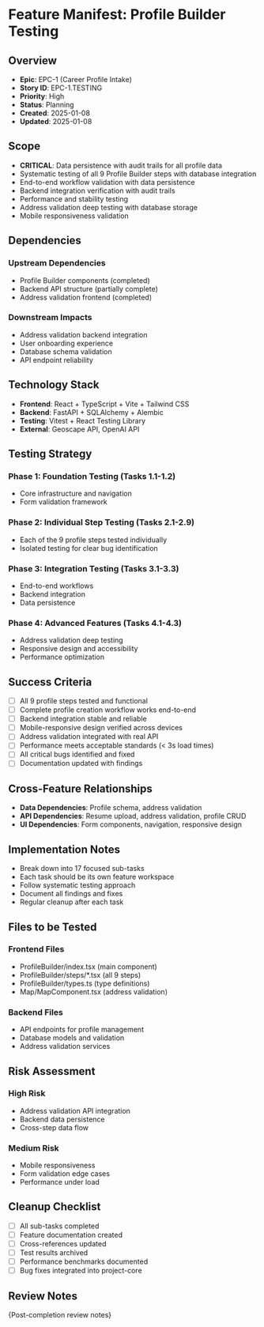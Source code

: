 # Feature Manifest: Profile Builder Testing

## Overview
- **Epic**: EPC-1 (Career Profile Intake)
- **Story ID**: EPC-1.TESTING
- **Priority**: High
- **Status**: Planning
- **Created**: 2025-01-08
- **Updated**: 2025-01-08

## Scope
- **CRITICAL**: Data persistence with audit trails for all profile data
- Systematic testing of all 9 Profile Builder steps with database integration
- End-to-end workflow validation with data persistence
- Backend integration verification with audit trails
- Performance and stability testing
- Address validation deep testing with database storage
- Mobile responsiveness validation

## Dependencies
### Upstream Dependencies
- Profile Builder components (completed)
- Backend API structure (partially complete)
- Address validation frontend (completed)

### Downstream Impacts
- Address validation backend integration
- User onboarding experience
- Database schema validation
- API endpoint reliability

## Technology Stack
- **Frontend**: React + TypeScript + Vite + Tailwind CSS
- **Backend**: FastAPI + SQLAlchemy + Alembic
- **Testing**: Vitest + React Testing Library
- **External**: Geoscape API, OpenAI API

## Testing Strategy
### Phase 1: Foundation Testing (Tasks 1.1-1.2)
- Core infrastructure and navigation
- Form validation framework

### Phase 2: Individual Step Testing (Tasks 2.1-2.9)
- Each of the 9 profile steps tested individually
- Isolated testing for clear bug identification

### Phase 3: Integration Testing (Tasks 3.1-3.3)
- End-to-end workflows
- Backend integration
- Data persistence

### Phase 4: Advanced Features (Tasks 4.1-4.3)
- Address validation deep testing
- Responsive design and accessibility
- Performance optimization

## Success Criteria
- [ ] All 9 profile steps tested and functional
- [ ] Complete profile creation workflow works end-to-end
- [ ] Backend integration stable and reliable
- [ ] Mobile-responsive design verified across devices
- [ ] Address validation integrated with real API
- [ ] Performance meets acceptable standards (< 3s load times)
- [ ] All critical bugs identified and fixed
- [ ] Documentation updated with findings

## Cross-Feature Relationships
- **Data Dependencies**: Profile schema, address validation
- **API Dependencies**: Resume upload, address validation, profile CRUD
- **UI Dependencies**: Form components, navigation, responsive design

## Implementation Notes
- Break down into 17 focused sub-tasks
- Each task should be its own feature workspace
- Follow systematic testing approach
- Document all findings and fixes
- Regular cleanup after each task

## Files to be Tested
### Frontend Files
- ProfileBuilder/index.tsx (main component)
- ProfileBuilder/steps/*.tsx (all 9 steps)
- ProfileBuilder/types.ts (type definitions)
- Map/MapComponent.tsx (address validation)

### Backend Files
- API endpoints for profile management
- Database models and validation
- Address validation services

## Risk Assessment
### High Risk
- Address validation API integration
- Backend data persistence
- Cross-step data flow

### Medium Risk
- Mobile responsiveness
- Form validation edge cases
- Performance under load

## Cleanup Checklist
- [ ] All sub-tasks completed
- [ ] Feature documentation created
- [ ] Cross-references updated
- [ ] Test results archived
- [ ] Performance benchmarks documented
- [ ] Bug fixes integrated into project-core

## Review Notes
{Post-completion review notes}